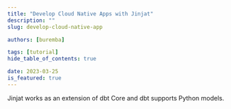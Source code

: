 ```yaml
---
title: "Develop Cloud Native Apps with Jinjat"
description: ""
slug: develop-cloud-native-app

authors: [buremba]

tags: [tutorial]
hide_table_of_contents: true

date: 2023-03-25
is_featured: true
---
```


Jinjat works as an extension of dbt Core and dbt supports Python models.